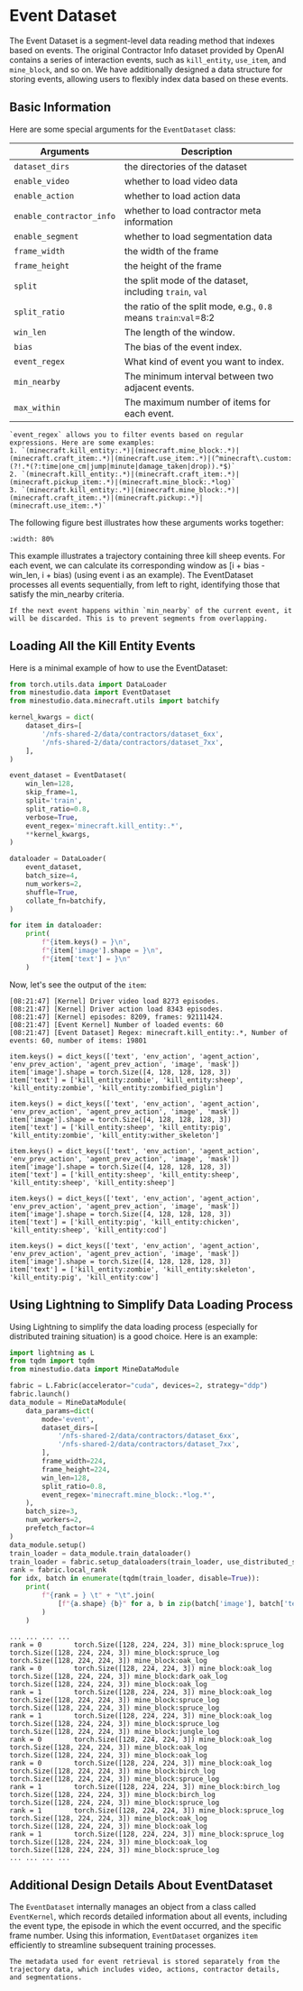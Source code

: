 <!--
 * @Date: 2024-12-01 08:37:03
 * @LastEditors: caishaofei caishaofei@stu.pku.edu.cn
 * @LastEditTime: 2024-12-12 09:08:46
 * @FilePath: /MineStudio/docs/source/data/dataset-event.md
-->

# Event Dataset

The Event Dataset is a segment-level data reading method that indexes based on events. The original Contractor Info dataset provided by OpenAI contains a series of interaction events, such as `kill_entity`, `use_item`, and `mine_block`, and so on. We have additionally designed a data structure for storing events, allowing users to flexibly index data based on these events. 

## Basic Information

Here are some special arguments for the `EventDataset` class:

| Arguments | Description | 
| --- | --- | 
| `dataset_dirs` | the directories of the dataset |
| `enable_video` | whether to load video data |
| `enable_action` | whether to load action data |
| `enable_contractor_info` | whether to load contractor meta information |
| `enable_segment` | whether to load segmentation data |
| `frame_width` | the width of the frame |
| `frame_height` | the height of the frame |
| `split` | the split mode of the dataset, including `train`, `val` |
| `split_ratio` | the ratio of the split mode, e.g., `0.8` means `train`:`val`=8:2 |
| `win_len` | The length of the window. |
| `bias` | The bias of the event index. |
| `event_regex` | What kind of event you want to index. |
| `min_nearby` | The minimum interval between two adjacent events. |
| `max_within` | The maximum number of items for each event. |

```{hint}
`event_regex` allows you to filter events based on regular expressions. Here are some examples:
1. `(minecraft.kill_entity:.*)|(minecraft.mine_block:.*)|(minecraft.craft_item:.*)|(minecraft.use_item:.*)|(^minecraft\.custom:(?!.*(?:time|one_cm|jump|minute|damage_taken|drop)).*$)`
2. `(minecraft.kill_entity:.*)|(minecraft.craft_item:.*)|(minecraft.pickup_item:.*)|(minecraft.mine_block:.*log)`
3. `(minecraft.kill_entity:.*)|(minecraft.mine_block:.*)|(minecraft.craft_item:.*)|(minecraft.pickup:.*)|(minecraft.use_item:.*)`
```

The following figure best illustrates how these arguments works together:

```{image} ./read_event_fig.png
:width: 80%
```

This example illustrates a trajectory containing three kill sheep events. For each event, we can calculate its corresponding window as [i + bias - win_len, i + bias) (using event i as an example). The EventDataset processes all events sequentially, from left to right, identifying those that satisfy the min_nearby criteria.

```{note}
If the next event happens within `min_nearby` of the current event, it will be discarded. This is to prevent segments from overlapping.
```

## Loading All the Kill Entity Events

Here is a minimal example of how to use the EventDataset:

```python
from torch.utils.data import DataLoader
from minestudio.data import EventDataset
from minestudio.data.minecraft.utils import batchify

kernel_kwargs = dict(
    dataset_dirs=[
        '/nfs-shared-2/data/contractors/dataset_6xx', 
        '/nfs-shared-2/data/contractors/dataset_7xx', 
    ], 
)

event_dataset = EventDataset(
    win_len=128, 
    skip_frame=1, 
    split='train', 
    split_ratio=0.8, 
    verbose=True, 
    event_regex='minecraft.kill_entity:.*', 
    **kernel_kwargs, 
)

dataloader = DataLoader(
    event_dataset, 
    batch_size=4, 
    num_workers=2, 
    shuffle=True, 
    collate_fn=batchify,
)

for item in dataloader:
    print(
        f"{item.keys() = }\n", 
        f"{item['image'].shape = }\n", 
        f"{item['text'] = }\n"
    )

```

Now, let's see the output of the `item`:
```
[08:21:47] [Kernel] Driver video load 8273 episodes.
[08:21:47] [Kernel] Driver action load 8343 episodes.
[08:21:47] [Kernel] episodes: 8209, frames: 92111424.
[08:21:47] [Event Kernel] Number of loaded events: 60
[08:21:47] [Event Dataset] Regex: minecraft.kill_entity:.*, Number of events: 60, number of items: 19801

item.keys() = dict_keys(['text', 'env_action', 'agent_action', 'env_prev_action', 'agent_prev_action', 'image', 'mask'])
item['image'].shape = torch.Size([4, 128, 128, 128, 3])
item['text'] = ['kill_entity:zombie', 'kill_entity:sheep', 'kill_entity:zombie', 'kill_entity:zombified_piglin']

item.keys() = dict_keys(['text', 'env_action', 'agent_action', 'env_prev_action', 'agent_prev_action', 'image', 'mask'])
item['image'].shape = torch.Size([4, 128, 128, 128, 3])
item['text'] = ['kill_entity:sheep', 'kill_entity:pig', 'kill_entity:zombie', 'kill_entity:wither_skeleton']

item.keys() = dict_keys(['text', 'env_action', 'agent_action', 'env_prev_action', 'agent_prev_action', 'image', 'mask'])
item['image'].shape = torch.Size([4, 128, 128, 128, 3])
item['text'] = ['kill_entity:sheep', 'kill_entity:sheep', 'kill_entity:sheep', 'kill_entity:sheep']

item.keys() = dict_keys(['text', 'env_action', 'agent_action', 'env_prev_action', 'agent_prev_action', 'image', 'mask'])
item['image'].shape = torch.Size([4, 128, 128, 128, 3])
item['text'] = ['kill_entity:pig', 'kill_entity:chicken', 'kill_entity:sheep', 'kill_entity:cod']

item.keys() = dict_keys(['text', 'env_action', 'agent_action', 'env_prev_action', 'agent_prev_action', 'image', 'mask'])
item['image'].shape = torch.Size([4, 128, 128, 128, 3])
item['text'] = ['kill_entity:zombie', 'kill_entity:skeleton', 'kill_entity:pig', 'kill_entity:cow']
```

## Using Lightning to Simplify Data Loading Process

Using Lightning to simplify the data loading process (especially for distributed training situation) is a good choice. Here is an example:

```python
import lightning as L
from tqdm import tqdm
from minestudio.data import MineDataModule

fabric = L.Fabric(accelerator="cuda", devices=2, strategy="ddp")
fabric.launch()
data_module = MineDataModule(
    data_params=dict(
        mode='event',
        dataset_dirs=[
            '/nfs-shared-2/data/contractors/dataset_6xx',
            '/nfs-shared-2/data/contractors/dataset_7xx',
        ],
        frame_width=224,
        frame_height=224,
        win_len=128,
        split_ratio=0.8,
        event_regex='minecraft.mine_block:.*log.*',
    ),
    batch_size=3,
    num_workers=2,
    prefetch_factor=4
)
data_module.setup()
train_loader = data_module.train_dataloader()
train_loader = fabric.setup_dataloaders(train_loader, use_distributed_sampler=True)
rank = fabric.local_rank
for idx, batch in enumerate(tqdm(train_loader, disable=True)):
    print(
        f"{rank = } \t" + "\t".join(
            [f"{a.shape} {b}" for a, b in zip(batch['image'], batch['text'])]
        )
    )
```

```
... ... ... ...
rank = 0        torch.Size([128, 224, 224, 3]) mine_block:spruce_log    torch.Size([128, 224, 224, 3]) mine_block:spruce_log    torch.Size([128, 224, 224, 3]) mine_block:oak_log
rank = 0        torch.Size([128, 224, 224, 3]) mine_block:oak_log       torch.Size([128, 224, 224, 3]) mine_block:dark_oak_log  torch.Size([128, 224, 224, 3]) mine_block:oak_log
rank = 1        torch.Size([128, 224, 224, 3]) mine_block:oak_log       torch.Size([128, 224, 224, 3]) mine_block:spruce_log    torch.Size([128, 224, 224, 3]) mine_block:spruce_log
rank = 1        torch.Size([128, 224, 224, 3]) mine_block:oak_log       torch.Size([128, 224, 224, 3]) mine_block:spruce_log    torch.Size([128, 224, 224, 3]) mine_block:jungle_log
rank = 0        torch.Size([128, 224, 224, 3]) mine_block:oak_log       torch.Size([128, 224, 224, 3]) mine_block:oak_log       torch.Size([128, 224, 224, 3]) mine_block:oak_log
rank = 0        torch.Size([128, 224, 224, 3]) mine_block:oak_log       torch.Size([128, 224, 224, 3]) mine_block:birch_log     torch.Size([128, 224, 224, 3]) mine_block:spruce_log
rank = 1        torch.Size([128, 224, 224, 3]) mine_block:birch_log     torch.Size([128, 224, 224, 3]) mine_block:birch_log     torch.Size([128, 224, 224, 3]) mine_block:spruce_log
rank = 1        torch.Size([128, 224, 224, 3]) mine_block:spruce_log    torch.Size([128, 224, 224, 3]) mine_block:oak_log       torch.Size([128, 224, 224, 3]) mine_block:oak_log
rank = 1        torch.Size([128, 224, 224, 3]) mine_block:spruce_log    torch.Size([128, 224, 224, 3]) mine_block:oak_log       torch.Size([128, 224, 224, 3]) mine_block:spruce_log
... ... ... ...
```

## Additional Design Details About EventDataset

The `EventDataset` internally manages an object from a class called `EventKernel`, which records detailed information about all events, including the event type, the episode in which the event occurred, and the specific frame number. Using this information, `EventDataset` organizes `item` efficiently to streamline subsequent training processes.

```{note}
The metadata used for event retrieval is stored separately from the trajectory data, which includes video, actions, contractor details, and segmentations.
```